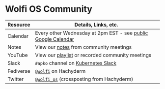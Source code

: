 # Wolfi OS Community

| Resource    | Details, Links, etc. |
| ----------- | ----------- |
| Calendar    | Every other Wednesday at 2pm EST - see [public Google Calendar](https://calendar.google.com/calendar/u/0/embed?src=c_7ec60f485931f9056040a3e24273400de41a143ec60703b411d77b1f534ec15f@group.calendar.google.com)      |
| Notes | View our [notes](https://docs.google.com/document/d/1wBE3W81Xso6BDOU3-tWzfxGTP_X1HNsdufWbvyycaxE/edit#heading=h.zgngk9ekm1wf) from community meetings |
| YouTube | View our [playlist](https://youtube.com/playlist?list=PLLjvkjPNmuZkqtDoGuV-8SkZw6dwmHxF5) or recorded community meetings |
| Slack       | `#apko` channel on [Kubernetes Slack](https://slack.kubernetes.io)  |
| Fediverse   | [`@wolfi`](https://hachyderm.io/@wolfi) on Hachyderm  |
| Twitter     | [`@wolfi_os`](https://twitter.com/wolfi_os) (crossposting from Hachyderm)   |
